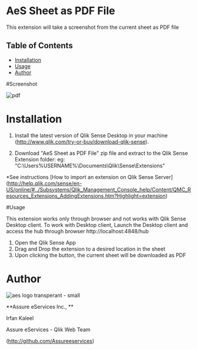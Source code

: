 # AeS Sheet as PDF File
This extension will take a screenshot from the current sheet as PDF file

## Table of Contents

* [Installation](#installation)
* [Usage](#usage)
* [Author](#author)

#Screenshot

![pdf](https://user-images.githubusercontent.com/18327523/42939031-f8047420-8b71-11e8-8ded-e4d6406158a9.png)


# Installation

1. Install the latest version of Qlik Sense Desktop in your machine (http://www.qlik.com/try-or-buy/download-qlik-sense).

2. Download "AeS Sheet as PDF File" zip file and extract to the Qlik Sense Extension folder:
eg: "C:\Users\%USERNAME%\Documents\Qlik\Sense\Extensions\"

*See instructions 
[How to import an extension on Qlik Sense Server]
(http://help.qlik.com/sense/en-US/online/#../Subsystems/Qlik_Management_Console_help/Content/QMC_Resources_Extensions_AddingExtensions.htm?Highlight=extension)

#Usage

This extension works only through browser and not works with Qlik Sense Desktop client. To work with Desktop client, Launch the Desktop client and access the hub through browser
http://localhost:4848/hub

1. Open the Qlik Sense App
2. Drag and Drop the extension to a desired location in the sheet
3. Upon clicking the button, the current sheet will be downloaded as PDF
	
# Author

![aes logo transperant - small](https://cloud.githubusercontent.com/assets/18327523/14427159/d6e64e9c-0010-11e6-9532-d4682e9ea0a0.png)

**Assure eServices Inc., **

Irfan Kaleel

Assure eServices - Qlik Web Team

(http://github.com/Assureeservices)
